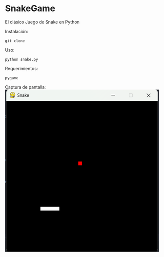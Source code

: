 # SnakeGame
El clásico Juego de Snake en Python

Instalación:
```
git clone
```
Uso:
```
python snake.py
```
Requerimientos:
```
pygame
```
Captura de pantalla:
![Captura de pantalla](Snake.png)